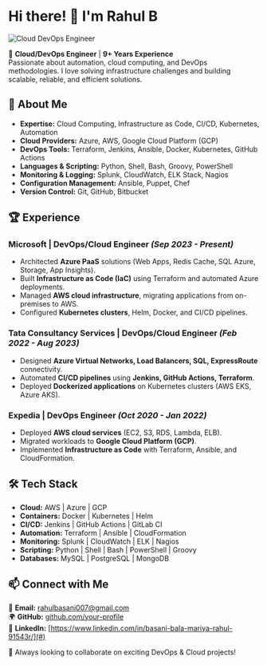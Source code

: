 # Hi there! 👋 I'm Rahul B

![Cloud DevOps Engineer](https://media.giphy.com/media/QTfX9Ejfra3ZmNxh6B/giphy.gif)

🚀 **Cloud/DevOps Engineer** | **9+ Years Experience**  
Passionate about automation, cloud computing, and DevOps methodologies. I love solving infrastructure challenges and building scalable, reliable, and efficient solutions.

## 🌟 About Me
- **Expertise:** Cloud Computing, Infrastructure as Code, CI/CD, Kubernetes, Automation
- **Cloud Providers:** Azure, AWS, Google Cloud Platform (GCP)
- **DevOps Tools:** Terraform, Jenkins, Ansible, Docker, Kubernetes, GitHub Actions
- **Languages & Scripting:** Python, Shell, Bash, Groovy, PowerShell
- **Monitoring & Logging:** Splunk, CloudWatch, ELK Stack, Nagios
- **Configuration Management:** Ansible, Puppet, Chef
- **Version Control:** Git, GitHub, Bitbucket

## 🏆 Experience
### **Microsoft | DevOps/Cloud Engineer** *(Sep 2023 - Present)*
- Architected **Azure PaaS** solutions (Web Apps, Redis Cache, SQL Azure, Storage, App Insights).
- Built **Infrastructure as Code (IaC)** using Terraform and automated Azure deployments.
- Managed **AWS cloud infrastructure**, migrating applications from on-premises to AWS.
- Configured **Kubernetes clusters**, Helm, Docker, and CI/CD pipelines.

### **Tata Consultancy Services | DevOps/Cloud Engineer** *(Feb 2022 - Aug 2023)*
- Designed **Azure Virtual Networks, Load Balancers, SQL, ExpressRoute** connectivity.
- Automated **CI/CD pipelines** using **Jenkins, GitHub Actions, Terraform**.
- Deployed **Dockerized applications** on Kubernetes clusters (AWS EKS, Azure AKS).

### **Expedia | DevOps Engineer** *(Oct 2020 - Jan 2022)*
- Deployed **AWS cloud services** (EC2, S3, RDS, Lambda, ELB).
- Migrated workloads to **Google Cloud Platform (GCP)**.
- Implemented **Infrastructure as Code** with Terraform, Ansible, and CloudFormation.

## 🛠 Tech Stack
- **Cloud:** AWS | Azure | GCP  
- **Containers:** Docker | Kubernetes | Helm  
- **CI/CD:** Jenkins | GitHub Actions | GitLab CI  
- **Automation:** Terraform | Ansible | CloudFormation  
- **Monitoring:** Splunk | CloudWatch | ELK | Nagios  
- **Scripting:** Python | Shell | Bash | PowerShell | Groovy  
- **Databases:** MySQL | PostgreSQL | MongoDB  

## 📫 Connect with Me
📧 **Email:** rahulbasani007@gmail.com  
🌍 **GitHub:** [github.com/your-profile](#)  
💼 **LinkedIn:** [https://www.linkedin.com/in/basani-bala-mariya-rahul-91543r/](#)  

🚀 Always looking to collaborate on exciting DevOps & Cloud projects!

